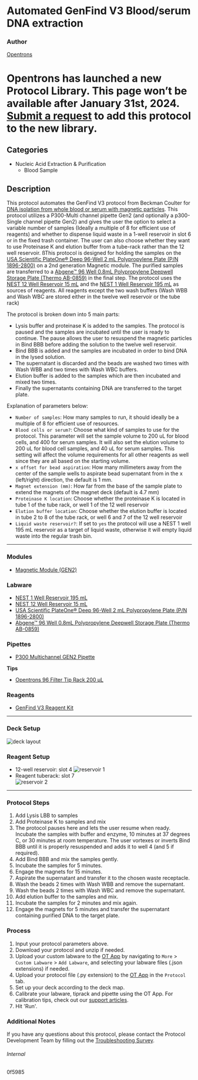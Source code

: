 # Automated GenFind V3 Blood/serum DNA extraction

### Author
[Opentrons](https://opentrons.com/)


# Opentrons has launched a new Protocol Library. This page won’t be available after January 31st, 2024. [Submit a request](https://docs.google.com/forms/d/e/1FAIpQLSdYYp9QCKow4nn0KlCVsMS3HX0eJ0N9O7-erajKvcpT0lWbSg/viewform) to add this protocol to the new library.

## Categories
* Nucleic Acid Extraction & Purification
	* Blood Sample

## Description
This protocol automates the GenFind V3 protocol from Beckman Coulter for [DNA isolation from whole blood or serum with magnetic particles](https://s3.amazonaws.com/pf-upload-01/u-4256/0/2022-01-24/kz234fm/C36038AB.pdf). This protocol utilizes a P300-Multi channel pipette Gen2 (and optionally a p300-Single channel pipette Gen2) and gives the user the option to select a variable number of samples (Ideally a multiple of 8 for efficient use of reagents) and whether to dispense liquid waste in a 1-well reservoir in slot 6 or in the fixed trash container. The user can also choose whether they want to use Proteinase K and elution buffer from a tube-rack rather than the 12 well reservoir. ßThis protocol is designed for holding the samples on the [USA Scientific PlateOne® Deep 96-Well 2 mL Polypropylene Plate (P/N 1896-2800)](https://www.usascientific.com/plateone-96-deep-well-2ml/p/PlateOne-96-Deep-Well-2mL) on a 2nd generation Magnetic module. The purified samples are transferred to a [Abgene™ 96 Well 0.8mL Polypropylene Deepwell Storage Plate (Thermo AB-0859)](https://www.thermofisher.com/order/catalog/product/AB0859) in the final step. The protocol uses the [NEST 12 Well Reservoir 15 mL](https://shop.opentrons.com/nest-12-well-reservoirs-15-ml/) and the [NEST 1 Well Reservoir 195 mL](https://shop.opentrons.com/nest-1-well-reservoirs-195-ml/) as sources of reagents. All reagents except the two wash buffers (Wash WBB and Wash WBC are stored either in the twelve well reservoir or the tube rack)


The protocol is broken down into 5 main parts:
* Lysis buffer and proteinase K is added to the samples. The protocol is paused and the samples are incubated until the user is ready to continue. The pause allows the user to resuspend the magnetic particles in Bind BBB before adding the solution to the twelve well reservoir.
* Bind BBB is added and the samples are incubated in order to bind DNA in the lysed solution.
* The supernatant is discarded and the beads are washed two times with Wash WBB and two times with Wash WBC buffers.
* Elution buffer is added to the samples which are then incubated and mixed two times.
* Finally the supernatants containing DNA are transferred to the target plate.

Explanation of parameters below:
* `Number of samples`:  How many samples to run, it should ideally be a multiple of 8 for efficient use of resources.
* `Blood cells or serum?`: Choose what kind of samples to use for the protocol. This parameter will set the sample volume to 200 uL for blood cells, and 400 for serum samples. It will also set the elution volume to 200 uL for blood cell samples, and 40 uL for serum samples.
This setting will affect the volume requirements for all other reagents as well since they are all based on the starting volume.
* `x offset for bead aspiration`: How many millimeters away from the center of the sample wells to aspirate bead supernatant from in the x (left/right) direction, the default is 1 mm.
* `Magnet extension (mm)`: How far from the base of the sample plate to extend the magnets of the magnet deck (default is 4.7 mm)
* `Proteinase K location`:  Choose whether the proteinase K is located in tube 1 of the tube rack, or well 1 of the 12 well reservoir
* `Elution buffer location`:  Choose whether the elution buffer is located in tube 2 to 8 of the tube rack, or well 6 and 7 of the 12 well reservoir
* `Liquid waste reservoir?`: If set to `yes` the protocol will use a NEST 1 well 195 mL reservoir as a target of liquid waste, otherwise it will empty liquid waste into the regular trash bin.  

---

### Modules
* [Magnetic Module (GEN2)](https://shop.opentrons.com/collections/hardware-modules/products/magdeck)

### Labware
* [NEST 1 Well Reservoir 195 mL](https://labware.opentrons.com/nest_1_reservoir_195ml)
* [NEST 12 Well Reservoir 15 mL](https://shop.opentrons.com/nest-12-well-reservoirs-15-ml/)
* [USA Scientific PlateOne® Deep 96-Well 2 mL Polypropylene Plate (P/N 1896-2800)](https://www.usascientific.com/plateone-96-deep-well-2ml/p/PlateOne-96-Deep-Well-2mL)
* [Abgene™ 96 Well 0.8mL Polypropylene Deepwell Storage Plate (Thermo AB-0859)](https://www.thermofisher.com/order/catalog/product/AB0859)

### Pipettes
* [P300 Multichannel GEN2 Pipette](https://shop.opentrons.com/collections/ot-2-robot/products/8-channel-electronic-pipette?variant=5984202489885)

**Tips**
* [Opentrons 96 Filter Tip Rack 200 µL](https://labware.opentrons.com/opentrons_96_filtertiprack_200ul/)

### Reagents
* [GenFind V3 Reagent Kit](https://www.beckman.com/reagents/genomic/dna-isolation/from-blood)

---

### Deck Setup
![deck layout](https://opentrons-protocol-library-website.s3.amazonaws.com/custom-README-images/0f5985/deck.jpg)

### Reagent Setup
* 12-well reservoir: slot 4
![reservoir 1](https://opentrons-protocol-library-website.s3.amazonaws.com/custom-README-images/0f5985/12_well_resv.jpg)
* Reagent tuberack: slot 7  
![reservoir 2](https://opentrons-protocol-library-website.s3.amazonaws.com/custom-README-images/0f5985/tuberack.jpg)

---

### Protocol Steps
1. Add Lysis LBB to samples
2. Add Proteinase K to samples and mix
3. The protocol pauses here and lets the user resume when ready. Incubate the samples with buffer and enzyme, 10 minutes at 37 degrees C, or 30 minutes at room temperature. The user vortexes or inverts Bind BBB until it is properly resuspended and adds it to well 4 (and 5 if required).
4. Add Bind BBB and mix the samples gently.
5. Incubate the samples for 5 minutes.
6. Engage the magnets for 15 minutes.
7. Aspirate the supernatant and transfer it to the chosen waste receptacle.
8. Wash the beads 2 times with Wash WBB and remove the supernatant.
9. Wash the beads 2 times with Wash WBC and remove the supernatant.
10. Add elution buffer to the samples and mix.
11. Incubate the samples for 2 minutes and mix again.
12. Engage the magnets for 5 minutes and transfer the supernatant containing purified DNA to the target plate.

### Process
1. Input your protocol parameters above.
2. Download your protocol and unzip if needed.
3. Upload your custom labware to the [OT App](https://opentrons.com/ot-app) by navigating to `More` > `Custom Labware` > `Add Labware`, and selecting your labware files (.json extensions) if needed.
4. Upload your protocol file (.py extension) to the [OT App](https://opentrons.com/ot-app) in the `Protocol` tab.
5. Set up your deck according to the deck map.
6. Calibrate your labware, tiprack and pipette using the OT App. For calibration tips, check out our [support articles](https://support.opentrons.com/en/collections/1559720-guide-for-getting-started-with-the-ot-2).
7. Hit 'Run'.

### Additional Notes
If you have any questions about this protocol, please contact the Protocol Development Team by filling out the [Troubleshooting Survey](https://protocol-troubleshooting.paperform.co/).

###### Internal
0f5985
